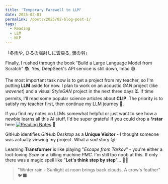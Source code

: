 ```yaml
---
title: 'Temporary Farewell to LLM'
date: 2025-02-01
permalink: /posts/2025/02-blog-post-1/
tags:
  - Reading
  - LLM
  - NLP
---
```


「冬雨や, ひるの陽射しに雲戻る, 鴉の羽」

Finally, I rushed through the book "Build a Large Language Model from Scratch" 📚. Yes, DeepSeek's API service is still down, lmao 😅

The most important task now is to get a project from my teacher, so I'm putting **LLM** aside for now. I plan to work on an acoustic *GAN* project (like _wavenet_) and a visual *StyleGAN* project in the next three days ⏳. If time permits, I'll read some popular science articles about **CLIP**. The priority is to satisfy my teacher first, then continue my LLM journey 🎯.

If you find my notes on LLMs somewhat helpful or just want to see how a newbie learns all this AI stuff, I'd be super grateful if you could drop a **✨star** here [![Reading Notes](https://img.shields.io/github/stars/5z2j0y/Reading-Notes?style=social)](https://github.com/5z2j0y/Reading-Notes) 🙏

GitHub identifies *GitHub Desktop* as a **Unique Visitor** - I thought someone was actually viewing my project. What a *sad* story 😢

Learning **Transformer** is like playing "_Escape from Tarkov_" - you're either a loot-loving *Scav* or a killing machine *PMC*. I'm still too noob at this. If only there was a magic spell like "**Let's think step by step**"... 🧙‍♂️

> "Winter rain - 
  Sunlight at noon brings back clouds,
    A crow's feather" 🐦‍⬛️